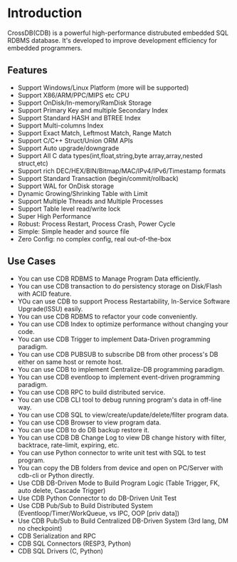 # Introduction

CrossDB(CDB) is a powerful high-performance distrubuted embedded SQL RDBMS database. It's developed to 
improve development efficiency for embedded programmers. 

## Features

- Support Windows/Linux Platform (more will be supported)
- Support X86/ARM/PPC/MIPS etc CPU
- Support OnDisk/In-memory/RamDisk Storage
- Support Primary Key and multiple Secondary Index
- Support Standard HASH and BTREE Index
- Support Multi-columns Index
- Support Exact Match, Leftmost Match, Range Match
- Support C/C++ Struct/Union ORM APIs
- Support Auto upgrade/downgrade
- Support All C data types(int,float,string,byte array,array,nested struct,etc)
- Support rich DEC/HEX/BIN/Bitmap/MAC/IPv4/IPv6/Timestamp formats
- Support Standard Transaction (begin/commit/rollback)
- Support WAL for OnDisk storage
- Dynamic Growing/Shrinking Table with Limit
- Support Multiple Threads and Multiple Processes
- Support Table level read/write lock
- Super High Performance
- Robust: Process Restart, Process Crash, Power Cycle
- Simple: Simple header and source file
- Zero Config: no complex config, real out-of-the-box

## Use Cases

- You can use CDB RDBMS to Manage Program Data efficiently.
- You can use CDB transaction to do persistency storage on Disk/Flash with ACID feature.
- YOu can use CDB to support Process Restartability, In-Service Software Upgrade(ISSU) easily.
- You can use CDB RDBMS to refactor your code conveniently.
- You can use CDB Index to optimize performance without changing your code.
- You can use CDB Trigger to implement Data-Driven programming paradigm.
- You can use CDB PUBSUB to subscribe DB from other process's DB either on same host or remote host.
- You can use CDB to implement Centralize-DB programming paradigm.
- You can use CDB eventloop to implement event-driven programming paradigm.
- You can use CDB RPC to build distributed service.
- You can use CDB CLI tool to debug running program's data in off-line way.
- You can use CDB SQL to view/create/update/delete/filter program data.
- You can use CDB Browser to view program data.
- You can use CDB to do DB backup restore it.
- You can use CDB DB Change Log to view DB change history with filter, backtrace, rate-limit, expiring, etc.
- You can use Python connector to write unit test with SQL to test program.
- You can copy the DB folders from device and open on PC/Server with cdb-cli or Python directly.
- Use CDB DB-Driven Mode to Build Program Logic (Table Trigger, FK, auto delete, Cascade Trigger)
- Use CDB Python Connector to do DB-Driven Unit Test
- Use CDB Pub/Sub to Build Distributed System (Eventloop/Timer/WorkQueue, vs IPC, OOP [priv data])
- Use CDB Pub/Sub to Build Centralized DB-Driven System (3rd lang, DM no checkpoint)
- CDB Serialization and RPC
- CDB SQL Connectors (RESP3, Python)
- CDB SQL Drivers (C, Python)
